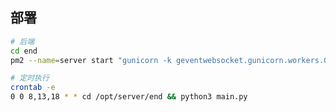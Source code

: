 <!--
 * @Author: fzf404
 * @Date: 2021-11-17 12:43:30
 * @LastEditTime: 2021-11-17 13:41:08
 * @Description: 说明
-->

## 部署

```bash
# 后端
cd end
pm2 --name=server start "gunicorn -k geventwebsocket.gunicorn.workers.GeventWebSocketWorker -w 1 -b 0.0.0.0:8080 app:app"

# 定时执行
crontab -e
0 0 8,13,18 * * cd /opt/server/end && python3 main.py

```
